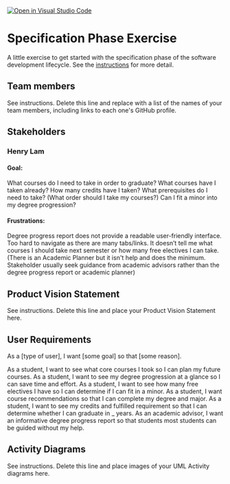 [![Open in Visual Studio Code](https://classroom.github.com/assets/open-in-vscode-c66648af7eb3fe8bc4f294546bfd86ef473780cde1dea487d3c4ff354943c9ae.svg)](https://classroom.github.com/online_ide?assignment_repo_id=8554033&assignment_repo_type=AssignmentRepo)
# Specification Phase Exercise

A little exercise to get started with the specification phase of the software development lifecycle. See the [instructions](instructions.md) for more detail.

## Team members

See instructions. Delete this line and replace with a list of the names of your team members, including links to each one's GitHub profile.

## Stakeholders

### Henry Lam

#### Goal:
What courses do I need to take in order to graduate?
What courses have I taken already?
How many credits have I taken?
What prerequisites do I need to take? (What order should I take my courses?)
Can I fit a minor into my degree progression?

#### Frustrations:
Degree progress report does not provide a readable user-friendly interface.
Too hard to navigate as there are many tabs/links.
It doesn’t tell me what courses I should take next semester or how many free electives I can take. (There is an Academic Planner but it isn't help and does the minimum. Stakeholder usually seek guidance from academic advisors rather than the degree progress report or academic planner)

## Product Vision Statement

See instructions. Delete this line and place your Product Vision Statement here.

## User Requirements

As a [type of user], I want [some goal] so that [some reason].

As a student, I want to see what core courses I took so I can plan my future courses.
As a student, I want to see my degree progression at a glance so I can save time and effort.
As a student, I want to see how many free electives I have so I can determine if I can fit in a minor.
As a student, I want course recommendations so that I can complete my degree and major.
As a student, I want to see my credits and fulfilled requirement so that I can determine whether I can graduate in _ years.
As an academic advisor, I want an informative degree progress report so that students most students can be guided without my help.

## Activity Diagrams

See instructions. Delete this line and place images of your UML Activity diagrams here.

